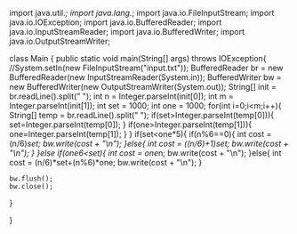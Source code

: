 import java.util.*;
import java.lang.*;
import java.io.FileInputStream;
import java.io.IOException;
import java.io.BufferedReader;
import java.io.InputStreamReader;
import java.io.BufferedWriter;
import java.io.OutputStreamWriter;



class Main {
  public static void main(String[] args) throws IOException{
    //System.setIn(new FileInputStream("input.txt"));
    BufferedReader br = new BufferedReader(new InputStreamReader(System.in));
    BufferedWriter bw = new BufferedWriter(new OutputStreamWriter(System.out));
    String[] init = br.readLine().split(" ");
    int n = Integer.parseInt(init[0]);
    int m = Integer.parseInt(init[1]);
    int set = 1000;
    int one = 1000;
    for(int i=0;i<m;i++){
      String[] temp = br.readLine().split(" ");
      if(set>Integer.parseInt(temp[0])){
        set=Integer.parseInt(temp[0]);
      }
      if(one>Integer.parseInt(temp[1])){
        one=Integer.parseInt(temp[1]);
      }
    }
    if(set<one*5){
      if(n%6==0){
        int cost = (n/6)*set;
        bw.write(cost + "\n");
      }else{
        int cost = ((n/6)+1)*set;
        bw.write(cost + "\n");
      }
    }else if(one*6<set){
      int cost = one*n;
      bw.write(cost + "\n");
    }else{
      int cost = (n/6)*set+(n%6)*one;
      bw.write(cost + "\n");
    }
    
    bw.flush();
    bw.close();
  }

}
